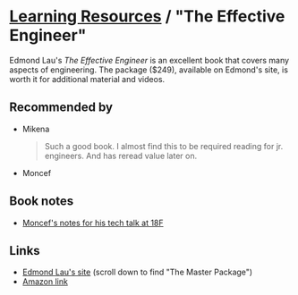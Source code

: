 # [Learning Resources](./README.md) / "The Effective Engineer"

Edmond Lau's _The Effective Engineer_ is an excellent book that covers many
aspects of engineering. The package ($249), available on Edmond's site, is
worth it for additional material and videos.

## Recommended by

* Mikena
  > Such a good book. I almost find this to be required reading for jr. engineers.
  > And has reread value later on.
* Moncef

## Book notes

* [Moncef's notes for his tech talk at 18F](https://gist.gitlab.com/monfresh/a2802c28ad06e28d2c89c7d580e56078)

## Links

* [Edmond Lau's site](https://www.effectiveengineer.com/book) (scroll down to find "The Master Package")
* [Amazon link](https://www.amazon.com/Effective-Engineer-Engineering-Disproportionate-Meaningful/dp/0996128107)
